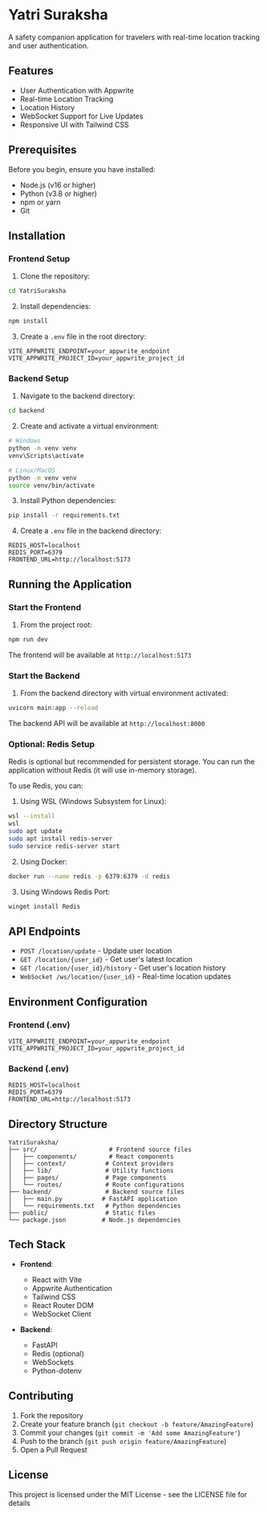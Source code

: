 # Yatri Suraksha

A safety companion application for travelers with real-time location tracking and user authentication.

## Features

- User Authentication with Appwrite
- Real-time Location Tracking
- Location History
- WebSocket Support for Live Updates
- Responsive UI with Tailwind CSS

## Prerequisites

Before you begin, ensure you have installed:

- Node.js (v16 or higher)
- Python (v3.8 or higher)
- npm or yarn
- Git

## Installation

### Frontend Setup

1. Clone the repository:
```bash
cd YatriSuraksha
```

2. Install dependencies:
```bash
npm install
```

3. Create a `.env` file in the root directory:
```env
VITE_APPWRITE_ENDPOINT=your_appwrite_endpoint
VITE_APPWRITE_PROJECT_ID=your_appwrite_project_id
```

### Backend Setup

1. Navigate to the backend directory:
```bash
cd backend
```

2. Create and activate a virtual environment:
```bash
# Windows
python -m venv venv
venv\Scripts\activate

# Linux/MacOS
python -m venv venv
source venv/bin/activate
```

3. Install Python dependencies:
```bash
pip install -r requirements.txt
```

4. Create a `.env` file in the backend directory:
```env
REDIS_HOST=localhost
REDIS_PORT=6379
FRONTEND_URL=http://localhost:5173
```

## Running the Application

### Start the Frontend

1. From the project root:
```bash
npm run dev
```
The frontend will be available at `http://localhost:5173`

### Start the Backend

1. From the backend directory with virtual environment activated:
```bash
uvicorn main:app --reload
```
The backend API will be available at `http://localhost:8000`

### Optional: Redis Setup

Redis is optional but recommended for persistent storage. You can run the application without Redis (it will use in-memory storage).

To use Redis, you can:

1. Using WSL (Windows Subsystem for Linux):
```bash
wsl --install
wsl
sudo apt update
sudo apt install redis-server
sudo service redis-server start
```

2. Using Docker:
```bash
docker run --name redis -p 6379:6379 -d redis
```

3. Using Windows Redis Port:
```bash
winget install Redis
```

## API Endpoints

- `POST /location/update` - Update user location
- `GET /location/{user_id}` - Get user's latest location
- `GET /location/{user_id}/history` - Get user's location history
- `WebSocket /ws/location/{user_id}` - Real-time location updates

## Environment Configuration

### Frontend (.env)
```env
VITE_APPWRITE_ENDPOINT=your_appwrite_endpoint
VITE_APPWRITE_PROJECT_ID=your_appwrite_project_id
```

### Backend (.env)
```env
REDIS_HOST=localhost
REDIS_PORT=6379
FRONTEND_URL=http://localhost:5173
```

## Directory Structure

```
YatriSuraksha/
├── src/                    # Frontend source files
│   ├── components/         # React components
│   ├── context/           # Context providers
│   ├── lib/               # Utility functions
│   ├── pages/             # Page components
│   └── routes/            # Route configurations
├── backend/               # Backend source files
│   ├── main.py           # FastAPI application
│   └── requirements.txt   # Python dependencies
├── public/                # Static files
└── package.json          # Node.js dependencies
```

## Tech Stack

- **Frontend**:
  - React with Vite
  - Appwrite Authentication
  - Tailwind CSS
  - React Router DOM
  - WebSocket Client

- **Backend**:
  - FastAPI
  - Redis (optional)
  - WebSockets
  - Python-dotenv

## Contributing

1. Fork the repository
2. Create your feature branch (`git checkout -b feature/AmazingFeature`)
3. Commit your changes (`git commit -m 'Add some AmazingFeature'`)
4. Push to the branch (`git push origin feature/AmazingFeature`)
5. Open a Pull Request

## License

This project is licensed under the MIT License - see the LICENSE file for details
